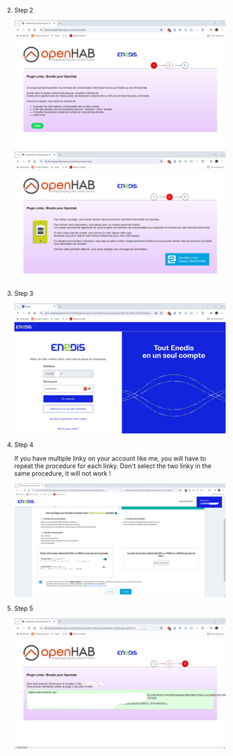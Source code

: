   2. Step 2

     ![connectlinky-enedis-step1](connectlinky-enedis-step1.png)<br/>
     ![connectlinky-enedis-step2](connectlinky-enedis-step2.png)<br/>

  3. Step 3

     ![connectlinky-enedis-step2b](connectlinky-enedis-step2b.png)<br/>

  4. Step 4

     If you have multiple linky on your account like me, you will have to repeat the procedure for each linky.
     Don't select the two linky in the same procedure, it will not work !

     ![connectlinky-enedis-step2c](connectlinky-enedis-step2c.png)<br/>

  5. Step 5
 
     ![connectlinky-enedis-step3](connectlinky-enedis-step3.png)<br/>

